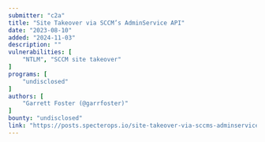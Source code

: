 ```yaml
---
submitter: "c2a"
title: "Site Takeover via SCCM’s AdminService API"
date: "2023-08-10"
added: "2024-11-03"
description: ""
vulnerabilities: [
    "NTLM", "SCCM site takeover"
]
programs: [
    "undisclosed"
]
authors: [
    "Garrett Foster (@garrfoster)"
]
bounty: "undisclosed"
link: "https://posts.specterops.io/site-takeover-via-sccms-adminservice-api-d932e22b2bf"
---
```




